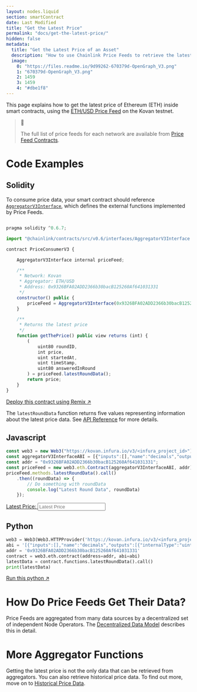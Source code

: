 ```yaml
---
layout: nodes.liquid
section: smartContract
date: Last Modified
title: "Get the Latest Price"
permalink: "docs/get-the-latest-price/"
hidden: false
metadata: 
  title: "Get the Latest Price of an Asset"
  description: "How to use Chainlink Price Feeds to retrieve the latest price of ETH in your smart contracts."
  image: 
    0: "https://files.readme.io/9d99262-670379d-OpenGraph_V3.png"
    1: "670379d-OpenGraph_V3.png"
    2: 1459
    3: 1459
    4: "#dbe1f8"
---
```

This page explains how to get the latest price of Ethereum (ETH) inside smart contracts, using the <a href="https://kovan.etherscan.io/address/0x9326BFA02ADD2366b30bacB125260Af641031331" target="_blank">ETH/USD Price Feed</a> on the Kovan testnet.

> 📘 
> 
> The full list of price feeds for each network are available from [Price Feed Contracts](../reference-contracts).

# Code Examples

## Solidity

To consume price data, your smart contract should reference <a href="https://github.com/smartcontractkit/chainlink/blob/master/evm-contracts/src/v0.6/interfaces/AggregatorV3Interface.sol" target="_blank">`AggregatorV3Interface`</a>, which defines the external functions implemented by Price Feeds.

```javascript Kovan

pragma solidity ^0.6.7;

import "@chainlink/contracts/src/v0.6/interfaces/AggregatorV3Interface.sol";

contract PriceConsumerV3 {

    AggregatorV3Interface internal priceFeed;

    /**
     * Network: Kovan
     * Aggregator: ETH/USD
     * Address: 0x9326BFA02ADD2366b30bacB125260Af641031331
     */
    constructor() public {
        priceFeed = AggregatorV3Interface(0x9326BFA02ADD2366b30bacB125260Af641031331);
    }

    /**
     * Returns the latest price
     */
    function getThePrice() public view returns (int) {
        (
            uint80 roundID, 
            int price,
            uint startedAt,
            uint timeStamp,
            uint80 answeredInRound
        ) = priceFeed.latestRoundData();
        return price;
    }
}
```

<div class="row text-center center">
    <div class="col-xs-12 col-md-12">
    <a href="https://remix.ethereum.org/#version=soljson-v0.6.7+commit.b8d736ae.js&optimize=false&evmVersion=null&gist=0c5928a00094810d2ba01fd8d1083581" target="_blank" class="cl-button--ghost solidity-tracked">Deploy this contract using Remix ↗</a>
    </div>
</div>

The `latestRoundData` function returns five values representing information about the latest price data. See [API Reference](../price-feeds-api-reference) for more details.

## Javascript
```javascript Kovan
const web3 = new Web3("https://kovan.infura.io/v3/<infura_project_id>");
const aggregatorV3InterfaceABI = [{"inputs":[],"name":"decimals","outputs":[{"internalType":"uint8","name":"","type":"uint8"}],"stateMutability":"view","type":"function"},{"inputs":[],"name":"description","outputs":[{"internalType":"string","name":"","type":"string"}],"stateMutability":"view","type":"function"},{"inputs":[{"internalType":"uint80","name":"_roundId","type":"uint80"}],"name":"getRoundData","outputs":[{"internalType":"uint80","name":"roundId","type":"uint80"},{"internalType":"int256","name":"answer","type":"int256"},{"internalType":"uint256","name":"startedAt","type":"uint256"},{"internalType":"uint256","name":"updatedAt","type":"uint256"},{"internalType":"uint80","name":"answeredInRound","type":"uint80"}],"stateMutability":"view","type":"function"},{"inputs":[],"name":"latestRoundData","outputs":[{"internalType":"uint80","name":"roundId","type":"uint80"},{"internalType":"int256","name":"answer","type":"int256"},{"internalType":"uint256","name":"startedAt","type":"uint256"},{"internalType":"uint256","name":"updatedAt","type":"uint256"},{"internalType":"uint80","name":"answeredInRound","type":"uint80"}],"stateMutability":"view","type":"function"},{"inputs":[],"name":"version","outputs":[{"internalType":"uint256","name":"","type":"uint256"}],"stateMutability":"view","type":"function"}];
const addr = "0x9326BFA02ADD2366b30bacB125260Af641031331";
const priceFeed = new web3.eth.Contract(aggregatorV3InterfaceABI, addr);
priceFeed.methods.latestRoundData().call()
    .then((roundData) => {
        // Do something with roundData
        console.log("Latest Round Data", roundData)
    });
```

<div class="row text-center center">
	<div class="col-xs-12 col-md-12">
		<a id="get-price-button" href="javascript:getLatestPrice();" class="cl-button--ghost javascript-tracked">Latest Price: </a>
    <input id="get-price-field" type="number" placeholder="Latest Price">
	</div>
</div>

## Python

```python Kovan
web3 = Web3(Web3.HTTPProvider('https://kovan.infura.io/v3/<infura_project_id>'))
abi = '[{"inputs":[],"name":"decimals","outputs":[{"internalType":"uint8","name":"","type":"uint8"}],"stateMutability":"view","type":"function"},{"inputs":[],"name":"description","outputs":[{"internalType":"string","name":"","type":"string"}],"stateMutability":"view","type":"function"},{"inputs":[{"internalType":"uint80","name":"_roundId","type":"uint80"}],"name":"getRoundData","outputs":[{"internalType":"uint80","name":"roundId","type":"uint80"},{"internalType":"int256","name":"answer","type":"int256"},{"internalType":"uint256","name":"startedAt","type":"uint256"},{"internalType":"uint256","name":"updatedAt","type":"uint256"},{"internalType":"uint80","name":"answeredInRound","type":"uint80"}],"stateMutability":"view","type":"function"},{"inputs":[],"name":"latestRoundData","outputs":[{"internalType":"uint80","name":"roundId","type":"uint80"},{"internalType":"int256","name":"answer","type":"int256"},{"internalType":"uint256","name":"startedAt","type":"uint256"},{"internalType":"uint256","name":"updatedAt","type":"uint256"},{"internalType":"uint80","name":"answeredInRound","type":"uint80"}],"stateMutability":"view","type":"function"},{"inputs":[],"name":"version","outputs":[{"internalType":"uint256","name":"","type":"uint256"}],"stateMutability":"view","type":"function"}]'
addr = '0x9326BFA02ADD2366b30bacB125260Af641031331'
contract = web3.eth.contract(address=addr, abi=abi)
latestData = contract.functions.latestRoundData().call()
print(latestData)
```

<div class="row text-center center">
<div class="col-xs-12 col-md-12">
<a href="https://repl.it/@alexroan/GetLatestPriceWeb3PY" target="_blank" class="cl-button--ghost python-tracked">Run this python ↗</a>
</div>
</div>

# How Do Price Feeds Get Their Data?

Price Feeds are aggregated from many data sources by a decentralized set of independent Node Operators. The [Decentralized Data Model](../architecture-decentralized-model) describes this in detail.

# More Aggregator Functions

Getting the latest price is not the only data that can be retrieved from aggregators. You can also retrieve historical price data. To find out more, move on to [Historical Price Data](../historical-price-data).